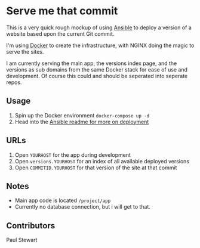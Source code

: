 # Serve me that commit

This is a very quick rough mockup of using [Ansible](https://www.ansible.com) to deploy a version of a website based upon the current Git commit. 

I'm using [Docker](https://www.docker.com) to create the infrastructure, with NGINX doing the magic to serve the sites.

I am currently serving the main app, the versions index page, and the versions as sub domains from the same Docker stack for ease of use and development. Of course this could and should be seperated into seperate repos.

## Usage

1. Spin up the Docker environment `docker-compose up -d`
2. Head into the [Ansible readme for more on deployment](project/ansible/README.md)

## URLs

1. Open `YOURHOST` for the app during development
2. Open `versions.YOURHOST` for an index of all available deployed versions
3. Open `COMMITID.YOURHOST` for that version of the site at that commit

## Notes

* Main app code is located `/project/app`
* Currently no database connection, but i will get to that.

## Contributors

Paul Stewart
